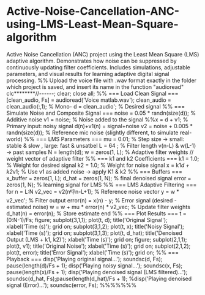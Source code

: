 # Active-Noise-Cancellation-ANC-using-LMS-Least-Mean-Square-algorithm
Active Noise Cancellation (ANC) project using the Least Mean Square (LMS) adaptive algorithm. Demonstrates how noise can be suppressed by continuously updating filter coefficients. Includes simulations, adjustable parameters, and visual results for learning adaptive digital signal processing.
%% Upload the voice file with .wav format exactly in the folder which project is saved, and insert its name in the function "audioread"
clc********//------;
clear;
close all;
%% === Load Clean Signal ===
[clean_audio, Fs] = audioread('Voice matlab.wav');
clean_audio = clean_audio(:,1);  % Mono-
d = clean_audio';                % Desired signal
%% === Simulate Noise and Composite Signal ===
noise = 0.05 * randn(size(d));   % Additive noise
v1 = noise;                      % Noise added to the signal
%%x = d + v1;                      % Primary input: noisy signal d(n)+v1(n) = signal+noise
v2 = noise + 0.005 * randn(size(d));  % Reference mic noise (slightly different, to simulate real-world)
%% === LMS Parameters ===
mu = 0.01;         % Step size -> small: stable & slow , large: fast & unsatbel
L = 64 ;            % Filter length v(n-L) & w(L-1) -> past samples
N = length(d);
w = zeros(1, L);   % Adaptive filter weights // weight vector of adaptive filter
%% === k1 and k2 Coefficients ===
k1 = 1.0;          % Weight for desired signal
k2 = 1.0;          % Weight for noise signal
x = k1*d + k2*v1;   % Use v1 as added noise -> apply K1 & k2
%% === Buffers ===
x_buffer = zeros(1, L);
d_hat = zeros(1, N); % final denoised signal
error = zeros(1, N); % learning signal for LMS
%% === LMS Adaptive Filtering ===
for n = L:N
    v2_vec = v2(n:-1:n-L+1); % Reference noise vector
    y = w * v2_vec'; % Filter output
    error(n) = x(n) - y; % Error signal (desired - estimated noise)
    w = w + mu * error(n) * v2_vec; % Update filter weights
    d_hat(n) = error(n); % Store estimate
end
%% === Plot Results ===
t = (0:N-1)/Fs;
figure;
subplot(3,1,1); plot(t, d); title('Original Signal'); xlabel('Time (s)'); grid on;
subplot(3,1,2); plot(t, x); title('Noisy Signal'); xlabel('Time (s)'); grid on;
subplot(3,1,3); plot(t, d_hat); title('Denoised Output (LMS + k1, k2)'); xlabel('Time (s)'); grid on;
figure;
subplot(2,1,1); plot(t, v1); title('Original Noise'); xlabel('Time (s)'); grid on;
subplot(2,1,2); plot(t, error); title('Error Signal'); xlabel('Time (s)'); grid on;
%% === Playback ===
disp('Playing original signal...'); soundsc(d, Fs); pause(length(d)/Fs + 1);
disp('Playing noisy signal...'); soundsc(x, Fs); pause(length(x)/Fs + 1);
disp('Playing denoised signal (LMS filtered)...'); soundsc(d_hat, Fs);pause(length(d_hat)/Fs + 1);
%disp('Playing denoised signal (Error)...'); soundsc(error, Fs);
%%%%%%%
